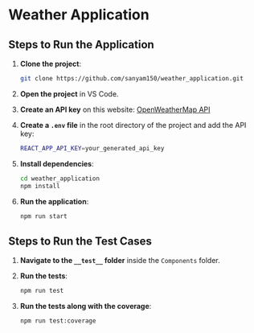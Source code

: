 # Weather Application

## Steps to Run the Application

1. **Clone the project**:

   ```sh
   git clone https://github.com/sanyam150/weather_application.git
   ```

2. **Open the project** in VS Code.

3. **Create an API key** on this website: [OpenWeatherMap API](https://openweathermap.org/api)

4. **Create a `.env` file** in the root directory of the project and add the API key:

   ```sh
   REACT_APP_API_KEY=your_generated_api_key
   ```

5. **Install dependencies**:

   ```sh
   cd weather_application
   npm install
   ```

6. **Run the application**:
   ```sh
   npm run start
   ```

## Steps to Run the Test Cases

1. **Navigate to the `__test__` folder** inside the `Components` folder.

2. **Run the tests**:

   ```sh
   npm run test
   ```

3. **Run the tests along with the coverage**:
   ```sh
   npm run test:coverage
   ```
